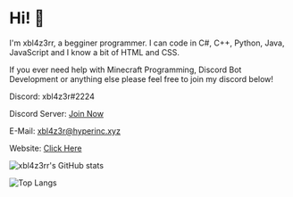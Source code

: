 # Hi! 👋

I'm xbl4z3rr, a begginer programmer. I can code in C#, C++, Python, Java, JavaScript and I know a bit of HTML and CSS.

If you ever need help with Minecraft Programming, Discord Bot Development or anything else please feel free to join my discord below!

Discord: xbl4z3r#2224 

Discord Server: [Join Now](https://discord.gg/yaDnEVBQpz)

E-Mail: xbl4z3r@hyperinc.xyz

Website: [Click Here](https://hyperinc.xyz)

![xbl4z3rr's GitHub stats](https://github-readme-stats.vercel.app/api?username=xbl4z3rr&show_icons=true&theme=vision-friendly-dark)


![Top Langs](https://github-readme-stats.vercel.app/api/top-langs/?username=xbl4z3rr&theme=vision-friendly-dark)
